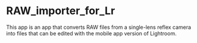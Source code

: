 # RAW_importer_for_Lr
This app is an app that converts RAW files from a single-lens reflex camera into files that can be edited with the mobile app version of Lightroom.
